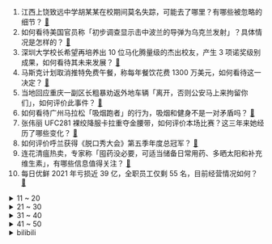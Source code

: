 1. 江西上饶致远中学胡某某在校期间莫名失踪，可能去了哪里？有哪些被忽略的细节？ [:link:](https://www.zhihu.com/question/566611865)
2. 如何看待美国官员称「初步调查显示击中波兰的导弹为乌克兰发射」？具体情况是怎样的？ [:link:](https://www.zhihu.com/question/567011292)
3. 深圳大学校长希望再培养出 10 位马化腾量级的杰出校友，产生 3 项诺奖级别成果，如何看待其未来发展？ [:link:](https://www.zhihu.com/question/567016072)
4. 马斯克计划取消推特免费午餐，称每年餐饮花费 1300 万美元，如何看待这一决定？ [:link:](https://www.zhihu.com/question/566578073)
5. 当地回应重庆一副区长粗暴劝返外地车辆「离开，否则公安马上来拘留你们」，如何评价此事件？ [:link:](https://www.zhihu.com/question/566993084)
6. 如何看待广州马拉松「吸烟跑者」的行为，吸烟和健身不是一对矛盾吗？ [:link:](https://www.zhihu.com/question/567007578)
7. 张伟丽 UFC281 裸绞降服卡拉重夺金腰带，如何评价本场比赛？这三年来她经历了哪些变化？ [:link:](https://www.zhihu.com/question/566421562)
8. 如何评价呼兰获得《脱口秀大会》第五季年度总冠军？ [:link:](https://www.zhihu.com/question/567052333)
9. 连花清瘟热卖，专家称「囤药没必要，可适当储备日常用药、多晒太阳和补充维生素」，有哪些信息值得关注？ [:link:](https://www.zhihu.com/question/566997244)
10. 每日优鲜 2021 年亏损近 39 亿，全职员工仅剩 55 名，目前经营情况如何？ [:link:](https://www.zhihu.com/question/566994448)
<details>
<summary>11 ~ 20</summary>

11. 一项新研究发现生孩子会永久性地改变女性的骨骼构成，医学角度如何解读这一发现？ [:link:](https://www.zhihu.com/question/567053390)
12. 南宁轨道地产称买房免费坐 10 年地铁，如何评价这一营销模式？ [:link:](https://www.zhihu.com/question/567023870)
13. 马斯克通宵为推特加班引特斯拉股东不满， 称精力大大被其他公司分散，这种模式下其多个公司发展形势会如何？ [:link:](https://www.zhihu.com/question/567044752)
14. 从长远来看读博的收益是巨大的，为什么读博的人却很少？ [:link:](https://www.zhihu.com/question/562539993)
15. 腾讯将宣派 9.58 亿股美团股份作为特别股息，总市值约为 1594 亿港元，如何从商业角度解读此举？ [:link:](https://www.zhihu.com/question/567037178)
16. 有媒体发布评论称「深度挖掘电子游戏产业价值机不可失」，如何看待这一观点？我国电子游戏产业竞争力如何？ [:link:](https://www.zhihu.com/question/567034109)
17. 「围炉煮茶」成为今年茶饮新方式，社交平台相关话题阅读量超 4000 万，如何看待这类仪式感消费？ [:link:](https://www.zhihu.com/question/566849983)
18. 炼猪油时如果把瘦肉也一起炼，待油炼好后把瘦肉和油一起保存，那么瘦肉和油会一起保存下来吗？ [:link:](https://www.zhihu.com/question/531671260)
19. 辽宁一单位工作人员被实名举报是逃犯，回应称确有该人员，最近没上班，具体情况如何？如何看待此事件？ [:link:](https://www.zhihu.com/question/566604067)
20. 如何看待 10 月上海二手房环比「量价齐跌」，千万元「老破小」、「老大旧」成降价主力？ [:link:](https://www.zhihu.com/question/566449813)
</details>
<details>
<summary>21 ~ 30</summary>

21. 题主认为弓箭是无法击穿盾牌的，为什么古代军人打仗时还要拼命射箭？ [:link:](https://www.zhihu.com/question/497932836)
22. 有人说曾经「风光无限」的人工智能现在热度越来越低了，这是错觉还是有更深的原因？ [:link:](https://www.zhihu.com/question/566984294)
23. 早餐吃什么最毁健康？ [:link:](https://www.zhihu.com/question/558918475)
24. 最近OPPO新发布的A1 Pro怎么样？在同档位是什么水平？ [:link:](https://www.zhihu.com/question/567048646)
25. 如果孩子学习动力不足，补习班对孩子的学业有用吗？ [:link:](https://www.zhihu.com/question/566215098)
26. 如何评价杨鼎新力克世界第一人申真谞，携手丁浩为中国提前包揽第27届LG杯冠亚军？ [:link:](https://www.zhihu.com/question/567025808)
27. 售价52.99-68.99万元，如何评价新上市的别克世纪？ [:link:](https://www.zhihu.com/question/564461416)
28. 有人后悔买了空气炸锅的吗？ [:link:](https://www.zhihu.com/question/484831023)
29. 你眼中幸福是什么？ [:link:](https://www.zhihu.com/question/566601189)
30. 有哪些你不知道的汽车安全知识，颠覆了你的固有认知？ [:link:](https://www.zhihu.com/question/566996905)
</details>
<details>
<summary>31 ~ 40</summary>

31. 想系统地提升古文素养，大神们有书单推荐吗？ [:link:](https://www.zhihu.com/question/40162866)
32. 你曾经单曲循环过哪首歌? [:link:](https://www.zhihu.com/question/564031322)
33. 特斯拉回应潮州车祸最新进展，正在进行鉴定，遵从警方安排，哪些信息值得关注？ [:link:](https://www.zhihu.com/question/567052281)
34. 如何评价《脱口秀大会》第五季第十期总决赛（下）？ [:link:](https://www.zhihu.com/question/567051690)
35. 家人们，你刷了三遍还想再刷的电视剧有没有推荐的？ [:link:](https://www.zhihu.com/question/565239642)
36. 媒体发布评论称「深度挖掘电子游戏产业价值机不可失」，应对游戏产业有更客观多元的认知，哪些信息值得关注？ [:link:](https://www.zhihu.com/question/567027234)
37. 卡塔尔世界杯奖金方案出炉，总奖金 4.4 亿美元，哪些信息值得关注？你对今年世界杯有什么期待？ [:link:](https://www.zhihu.com/question/566993794)
38. 如何评价(G)-IDLE新歌《Nxde》? [:link:](https://www.zhihu.com/question/560236447)
39. 10 月 70 城房价出炉，一二三线城市商品住宅销售价格环比下降，还有哪些信息值得关注？ [:link:](https://www.zhihu.com/question/566987566)
40. tan（葛立恒数）和葛立恒数哪个大？ [:link:](https://www.zhihu.com/question/565813729)
</details>
<details>
<summary>41 ~ 50</summary>

41. 樊振东社交媒体发文呼吁球迷远离饭圈戾气，粉丝喜爱体育明星应该如何理智追星？ [:link:](https://www.zhihu.com/question/566991401)
42. 中国篮协聘请亚历山大·乔尔杰维奇担任中国男篮主教练，他的到来会对中国男篮带来哪些帮助？ [:link:](https://www.zhihu.com/question/566996983)
43. 盘点历届世界杯主题曲，哪一首最令你心潮澎湃？ [:link:](https://www.zhihu.com/question/566879170)
44. 外媒称西方利用乌克兰军人试验危险药物，具体情况如何？会造成什么影响？ [:link:](https://www.zhihu.com/question/566986558)
45. 美国 10 月 PPI 同比上涨 8.0%，美股期货直线拉升，美元指数大跌，哪些信息值得关注？ [:link:](https://www.zhihu.com/question/566872473)
46. 哪些地铁线路的一端位于市区，且不是换乘站？ [:link:](https://www.zhihu.com/question/565403731)
47. NBA22-23赛季，金州勇士将中锋怀斯曼下放至发展联盟球队，如何看待这次下放，怀斯曼会回来吗？ [:link:](https://www.zhihu.com/question/567004521)
48. 请问如果有陌生人找你借钱，你会借吗？ [:link:](https://www.zhihu.com/question/566050163)
49. 预算最高7500，有哪些笔记本推荐? [:link:](https://www.zhihu.com/question/524303351)
50. 猫猫穷养，有什么必需品值得推荐？ [:link:](https://www.zhihu.com/question/394076562)
</details><details>
<summary>bilibili</summary>

1. ⚡考 研 秘 籍⚡ [:link:](//www.bilibili.com/video/BV1h24y127fa)
2. 下课千万别睡觉！！ [:link:](//www.bilibili.com/video/BV1NP4y1m7g4)
3. 逆徒！！！ [:link:](//www.bilibili.com/video/BV1J84y1y7U5)
4. 我用400天，做了一款让所有人免费商用的开源字体 [:link:](//www.bilibili.com/video/BV1sP411g7PZ)
5. 可是她是公主诶 [:link:](//www.bilibili.com/video/BV1Ce4y1W7ZR)
6. 《关于我在重庆的一天》居家幻想版，大家居家都在吃什么呀～ [:link:](//www.bilibili.com/video/BV1bW4y1s7Ej)
7. 脑浆会比一般人要均匀些 [:link:](//www.bilibili.com/video/BV12G411w76m)
8. 当我让53岁的爸爸COS七海建人 [:link:](//www.bilibili.com/video/BV1wM411C7Ce)
9. 【原神】⚡妲 乐 器⚡ [:link:](//www.bilibili.com/video/BV16g411s7dM)
10. 【原神整活】 纳西妲：王   德   发！！？？ [:link:](//www.bilibili.com/video/BV1dP4y127ou)
<details>
<summary>11 ~ 20</summary>

11. 《美好的愿望》 [:link:](//www.bilibili.com/video/BV1CK411o7Lb)
12. 下地干活，不就是为了那几只鸡吗 [:link:](//www.bilibili.com/video/BV1Md4y1c7eg)
13. 等了9年，这个男人终于亲手为我做了饭… [:link:](//www.bilibili.com/video/BV13K411Z7sj)
14. 原来这些都不是全国统一的 [:link:](//www.bilibili.com/video/BV17841187BT)
15. 【年度泪失禁短片】不管你去到哪里，妈妈明天一定到 [:link:](//www.bilibili.com/video/BV1Z841187fN)
16. 亿 点 点 [:link:](//www.bilibili.com/video/BV13G4y1f7nP)
17. 械问正传 [:link:](//www.bilibili.com/video/BV1wd4y1c74k)
18. 旺！旺！！ [:link:](//www.bilibili.com/video/BV1xP411c7nt)
19. 养了几只水桶腰的猫··· [:link:](//www.bilibili.com/video/BV1iG411F7Fz)
20. 珠海航展谢幕前最后一次表演，这个动作全世界都沉默 [:link:](//www.bilibili.com/video/BV1wY411f7jr)
</details>
<details>
<summary>21 ~ 30</summary>

21. 粉丝-1 ！二男一女在酒店吸毒致幻后各种迷惑行为拉满，未完待续。 [:link:](//www.bilibili.com/video/BV1YW4y1s7xC)
22. 健身10年无人知，妹妹露脸万人来，隔离第16天 [:link:](//www.bilibili.com/video/BV1eG4y1t7SK)
23. 无 她，只 因 手 熟 尔！ [:link:](//www.bilibili.com/video/BV1XG411F7Sq)
24. 我是一名煤矿工人，这是我的最后一个夜班，也是最后一个井，平安退休 [:link:](//www.bilibili.com/video/BV1Et4y1N7Ws)
25. 本来挺喜欢扭脖子的…… [:link:](//www.bilibili.com/video/BV1p14y1W75g)
26. 耗时3个月！我们做了一个干净免费的知识共享网站！中学选科/高考志愿/大学转专业/保研考研择校择专业/就业规划必备！ [:link:](//www.bilibili.com/video/BV1M24y127xb)
27. 大型活动穿大型西服！早就想好这一天，早就挑好这一身，为世界的伟丽！ [:link:](//www.bilibili.com/video/BV13841187kh)
28. 中国小伙历时半年，在阿富汗盖了一所学校，惊动了当地大佬 [:link:](//www.bilibili.com/video/BV11Y411Z7BT)
29. 我的第一条“vlog”，能上热门吗？ [:link:](//www.bilibili.com/video/BV1bG4y1f7fj)
30. 钻石汤姆 [:link:](//www.bilibili.com/video/BV1f84y1v7Yd)
</details>
<details>
<summary>31 ~ 40</summary>

31. “请等我失败死掉后，再来笑我吧” [:link:](//www.bilibili.com/video/BV1H84y1y7sU)
32. 现在我精神状态良好！ [:link:](//www.bilibili.com/video/BV1AW4y1t7HN)
33. 空：就你叫散兵啊？挺猖狂啊你！ [:link:](//www.bilibili.com/video/BV1Gd4y1b78T)
34. 今儿去纽约给张伟丽加油！ [:link:](//www.bilibili.com/video/BV1yY411Z7xS)
35. 不想穿鞋那就别穿了 [:link:](//www.bilibili.com/video/BV1Zt4y1N7gb)
36. 有一瞬间甚至觉得这不是我们的地球 [:link:](//www.bilibili.com/video/BV1aW4y1x77q)
37. 三国博卡萨是被谁打败的？【小约翰】 [:link:](//www.bilibili.com/video/BV1cG4y147t7)
38. “你看，这个世界好温柔!” [:link:](//www.bilibili.com/video/BV1hG411F7uR)
39. 珠海航展：92A型9mm手枪如何关保险 [:link:](//www.bilibili.com/video/BV1FP4y1m7aj)
40. 【原神】纳西妲菩萨点化散孩儿 [:link:](//www.bilibili.com/video/BV1mG4y1t7yt)
</details>
<details>
<summary>41 ~ 50</summary>

41. 乐观奋斗的青春万岁！冷水浴健身可能有危险请勿模仿！ [:link:](//www.bilibili.com/video/BV1514y1W7KZ)
42. 一咬就爆汁的鸡腿 [:link:](//www.bilibili.com/video/BV1QP411c7oV)
43. 怎么老师变声音了哇 [:link:](//www.bilibili.com/video/BV1dt4y1P7sx)
44. 大学生精神有正常的吗 [:link:](//www.bilibili.com/video/BV1nd4y1k7EN)
45. 袁隆平作词，三代合唱团同台演唱《种子》，禾下乘凉梦终能实现 [:link:](//www.bilibili.com/video/BV1Jv4y1m7zh)
46. 当我不再委屈自己 [:link:](//www.bilibili.com/video/BV1rK411o7a2)
47. 这些宝贝，惊艳诠释“何以中国” [:link:](//www.bilibili.com/video/BV1mg411s7xt)
48. 众 神 归 位 [:link:](//www.bilibili.com/video/BV1MY411f77K)
49. 从此以后第一个小说东北女主诞生了 [:link:](//www.bilibili.com/video/BV11t4y1N7KY)
50. ⚡️为爱冲锋死不了⚡️ [:link:](//www.bilibili.com/video/BV19t4y1P7Df)
</details>
<details>
<summary>51 ~ 60</summary>

51. (路见不平三部曲) 一  ："你把我俩当空气？" [:link:](//www.bilibili.com/video/BV1yt4y1N7kA)
52. 宁管这叫刮刮乐 [:link:](//www.bilibili.com/video/BV1Hg411q7Kq)
53. 老年痴呆眼里的世界是这样的！ [:link:](//www.bilibili.com/video/BV1e841187R8)
54. 我愿称之为“巧夺天工”！刚出土的翡翠白菜，真不舍得吃~丨面果白菜 [:link:](//www.bilibili.com/video/BV1Uv4y1m7ve)
55. 当你在校运会上唱起《孤勇者》并跳起了《爱你》| 南科大2022校运会开幕式力量举社表演 [:link:](//www.bilibili.com/video/BV1id4y1r7fm)
56. 面具会隐藏人本能的胆怯与羞涩 [:link:](//www.bilibili.com/video/BV1mP411c7nL)
57. 【花小烙】稳婆帮忙接生只用在旁边进行精神鼓励吗？ [:link:](//www.bilibili.com/video/BV13v4y1m7eJ)
58. 我花两周，把阳台改造成对面邻居羡慕的样子！ [:link:](//www.bilibili.com/video/BV1F14y1W79j)
59. 考试的和生日的，都沉默了 [:link:](//www.bilibili.com/video/BV1UG411F7uT)
60. 你掉的是这个大爱衣，还是小爱酱？？4K [:link:](//www.bilibili.com/video/BV1j14y1W7dN)
</details>
<details>
<summary>61 ~ 70</summary>

61. 街边特辣冒烤鸭,加上泡面满满红油,一次吃过瘾! [:link:](//www.bilibili.com/video/BV1aG411F7gv)
62. 去密室逃脱当一把NPC？ [:link:](//www.bilibili.com/video/BV15v4y1m7AL)
63. 这辈子还没这么红过 [:link:](//www.bilibili.com/video/BV11G4y1o7qk)
64. 尽绵薄之力，盼国风盛行 [:link:](//www.bilibili.com/video/BV1ed4y1r7gF)
65. 职场人的内心独白番外篇之——到底什么意思啊？总监大人！ [:link:](//www.bilibili.com/video/BV1k84y1y7Ek)
66. 合肥工地上的十元自助餐，豪华的菜品惊掉你的下巴！#路边摊美味 #人间烟火  #农民工 [:link:](//www.bilibili.com/video/BV1Wd4y1k7id)
67. 再也不相信爱情了 [:link:](//www.bilibili.com/video/BV1t8411873d)
68. 只“疯狂星期四”怎么够？教你从周一疯狂到周天 [:link:](//www.bilibili.com/video/BV1H8411877D)
69. 这世界突然变得好奇怪（第一次踩雪的猫） [:link:](//www.bilibili.com/video/BV11e4y1W7ih)
70. 对战狮子猫大败而归后，猫德学院又重振了士气 [:link:](//www.bilibili.com/video/BV1Gd4y1c73h)
</details>
<details>
<summary>71 ~ 80</summary>

71. 再见了我的棱角 [:link:](//www.bilibili.com/video/BV1YW4y1s7pT)
72. 英国的高级社交活动都怎么玩 [:link:](//www.bilibili.com/video/BV1fP4y127dP)
73. 离谱！假装陪女友熬夜熬出重病…女友看到偷换的假体检报告人傻了？ [:link:](//www.bilibili.com/video/BV19v4y1m7Ro)
74. 路边的“野生代驾”，大家可得注意了！ [:link:](//www.bilibili.com/video/BV1s84y1y7bG)
75. “就一次，万一呢？” [:link:](//www.bilibili.com/video/BV1Vd4y1k7mx)
76. 【危机合约】"赝波行动"在建沙滩18镀层+日替全关卡攻略！摆完挂机+平民低配攻略合集！（更新中）《明日方舟》|魔法Zc目录 难度18 [:link:](//www.bilibili.com/video/BV1LP4y117mA)
77. 穷和敷衍果然是两码事 [:link:](//www.bilibili.com/video/BV1S8411j7sr)
78. 《当代年轻人的选择》 [:link:](//www.bilibili.com/video/BV1vG4y1o76F)
79. 不要让英摇韩摇美摇太嚣张，华摇(中年版)申请出战!#文艺复兴 #全球摇子上分挑战 #世界各地出手上分 [:link:](//www.bilibili.com/video/BV1qv4y1S7Z1)
80. 立本大哥的亲戚！附赠扫雷逃课方法！ [:link:](//www.bilibili.com/video/BV1AP411w7un)
</details>
<details>
<summary>81 ~ 90</summary>

81. 她非吃！还让闺蜜吃！到底能不能吃？ [:link:](//www.bilibili.com/video/BV1w84y1i7Qu)
82. 《胜利之摇》 [:link:](//www.bilibili.com/video/BV1cD4y1s7kQ)
83. 我被盗最多的5个段子！出个合集水一期！ [:link:](//www.bilibili.com/video/BV1bG411F7za)
84. 东北人都这么热情的吗？ [:link:](//www.bilibili.com/video/BV1L24y127kq)
85. 人在珠海，这是我们能拍的吗？！ [:link:](//www.bilibili.com/video/BV1Gg411q7Vo)
86. 他在A点1v5，而你，却连B点都守不住 [:link:](//www.bilibili.com/video/BV1Dd4y1b7s6)
87. 快让你家狗子鉴定一下这段叫声 [:link:](//www.bilibili.com/video/BV1ND4y147vW)
88. 《真  正  的  盾  山》 [:link:](//www.bilibili.com/video/BV1CY411Z7US)
89. 【传染病简史1】霍乱：屠戮过亿，将人活活吸干的蓝死病 [:link:](//www.bilibili.com/video/BV1Yv4y1S713)
90. 会说话，真的不是配音 [:link:](//www.bilibili.com/video/BV1TD4y1s7LC)
</details>
<details>
<summary>91 ~ 100</summary>

91. 我去，这种卡在游戏王里好像叫枪王【水无月菌】 [:link:](//www.bilibili.com/video/BV1q14y1W7uw)
92. 他在采一种很新的访。 [:link:](//www.bilibili.com/video/BV1R84y1y7Ez)
93. 不是吧？？顾客没来，来的全是城管。。。。 [:link:](//www.bilibili.com/video/BV1sP411c7o5)
94. 王老菊教你断剑奇侠（第二季04）- 叠甲！ [:link:](//www.bilibili.com/video/BV1AW4y1x7Sx)
95. 【免费live2d模型】没有抽到草神纳西妲？没关系！现在就领取一个吧！ [:link:](//www.bilibili.com/video/BV1W14y1W7Ld)
96. “爸爸你会救我吗？” [:link:](//www.bilibili.com/video/BV1RY411Z7q6)
97. 【原神·尘歌壶】森林书｜献给智慧之神的童趣小屋｜含复制码及倒放教程 [:link:](//www.bilibili.com/video/BV1t84y1y7Ne)
98. 200斤牛肉能做出多少牛肉干？ [:link:](//www.bilibili.com/video/BV1m8411871w)
99. 修勾便利店，但是日语版 [:link:](//www.bilibili.com/video/BV1LG4y1o7Bk)
100. 【正经科普】体测前如何科学的“临时抱佛脚”？ [:link:](//www.bilibili.com/video/BV1RY411Z7GX)
</details></details>